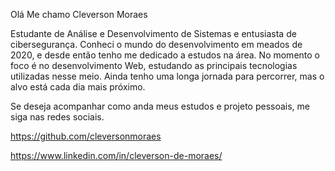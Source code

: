 Olá Me chamo Cleverson Moraes

Estudante de Análise e Desenvolvimento de Sistemas e entusiasta de cibersegurança.
Conheci o mundo do desenvolvimento em meados de 2020, e desde então tenho me dedicado a estudos na área.
No momento o foco é no desenvolvimento Web, estudando as principais tecnologias utilizadas nesse meio.
Ainda tenho uma longa jornada para percorrer, mas o alvo está cada dia mais próximo.

Se deseja acompanhar como anda meus estudos e projeto pessoais, me siga nas redes sociais.

https://github.com/cleversonmoraes

https://www.linkedin.com/in/cleverson-de-moraes/  
